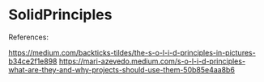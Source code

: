 # SolidPrinciples

References: 

https://medium.com/backticks-tildes/the-s-o-l-i-d-principles-in-pictures-b34ce2f1e898
https://mari-azevedo.medium.com/s-o-l-i-d-principles-what-are-they-and-why-projects-should-use-them-50b85e4aa8b6
